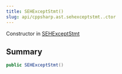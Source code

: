```yaml
---
title: SEHExceptStmt()
slug: api/cppsharp.ast.sehexceptstmt..ctor
---
```

Constructor in [SEHExceptStmt](/api/cppsharp/ast/sehexceptstmt)

## Summary



```csharp
public SEHExceptStmt()
```

